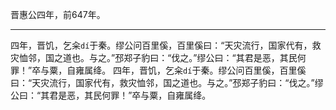 晋惠公四年，前647年。

---

四年，晋饥，乞籴`dí`于秦。缪公问百里傒，百里傒曰：“天灾流行，国家代有，救灾恤邻，国之道也。与之。”邳郑子豹曰：“伐之。”缪公曰：“其君是恶，其民何罪！”卒与粟，自雍属绛。
四年，晋饥，乞籴`dí`于秦。缪公问百里傒，百里傒曰：“天灾流行，国家代有，救灾恤邻，国之道也。与之。”邳郑子豹曰：“伐之。”缪公曰：“其君是恶，其民何罪！”卒与粟，自雍属绛。
